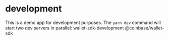 # development

This is a demo app for development purposes. The `yarn dev` command will start two dev servers in parallel:
    wallet-sdk-development
    @coinbase/wallet-sdk

